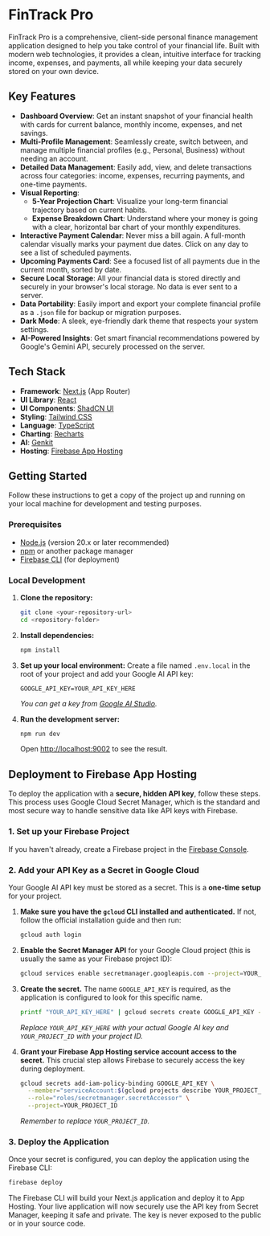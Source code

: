 # FinTrack Pro

FinTrack Pro is a comprehensive, client-side personal finance management application designed to help you take control of your financial life. Built with modern web technologies, it provides a clean, intuitive interface for tracking income, expenses, and payments, all while keeping your data securely stored on your own device.


## Key Features

- **Dashboard Overview**: Get an instant snapshot of your financial health with cards for current balance, monthly income, expenses, and net savings.
- **Multi-Profile Management**: Seamlessly create, switch between, and manage multiple financial profiles (e.g., Personal, Business) without needing an account.
- **Detailed Data Management**: Easily add, view, and delete transactions across four categories: income, expenses, recurring payments, and one-time payments.
- **Visual Reporting**:
    - **5-Year Projection Chart**: Visualize your long-term financial trajectory based on current habits.
    - **Expense Breakdown Chart**: Understand where your money is going with a clear, horizontal bar chart of your monthly expenditures.
- **Interactive Payment Calendar**: Never miss a bill again. A full-month calendar visually marks your payment due dates. Click on any day to see a list of scheduled payments.
- **Upcoming Payments Card**: See a focused list of all payments due in the current month, sorted by date.
- **Secure Local Storage**: All your financial data is stored directly and securely in your browser's local storage. No data is ever sent to a server.
- **Data Portability**: Easily import and export your complete financial profile as a `.json` file for backup or migration purposes.
- **Dark Mode**: A sleek, eye-friendly dark theme that respects your system settings.
- **AI-Powered Insights**: Get smart financial recommendations powered by Google's Gemini API, securely processed on the server.

## Tech Stack

- **Framework**: [Next.js](https://nextjs.org/) (App Router)
- **UI Library**: [React](https://reactjs.org/)
- **UI Components**: [ShadCN UI](https://ui.shadcn.com/)
- **Styling**: [Tailwind CSS](https://tailwindcss.com/)
- **Language**: [TypeScript](https://www.typescriptlang.org/)
- **Charting**: [Recharts](https://recharts.org/)
- **AI**: [Genkit](https://firebase.google.com/docs/genkit)
- **Hosting**: [Firebase App Hosting](https://firebase.google.com/docs/app-hosting)

## Getting Started

Follow these instructions to get a copy of the project up and running on your local machine for development and testing purposes.

### Prerequisites

- [Node.js](https://nodejs.org/) (version 20.x or later recommended)
- [npm](https://www.npmjs.com/) or another package manager
- [Firebase CLI](https://firebase.google.com/docs/cli) (for deployment)

### Local Development

1.  **Clone the repository:**
    ```bash
    git clone <your-repository-url>
    cd <repository-folder>
    ```

2.  **Install dependencies:**
    ```bash
    npm install
    ```

3.  **Set up your local environment:**
    Create a file named `.env.local` in the root of your project and add your Google AI API key:
    ```
    GOOGLE_API_KEY=YOUR_API_KEY_HERE
    ```
    *You can get a key from [Google AI Studio](https://aistudio.google.com/app/apikey).*

4.  **Run the development server:**
    ```bash
    npm run dev
    ```
    Open [http://localhost:9002](http://localhost:9002) to see the result.

## Deployment to Firebase App Hosting

To deploy the application with a **secure, hidden API key**, follow these steps. This process uses Google Cloud Secret Manager, which is the standard and most secure way to handle sensitive data like API keys with Firebase.

### 1. Set up your Firebase Project

If you haven't already, create a Firebase project in the [Firebase Console](https://console.firebase.google.com/).

### 2. Add your API Key as a Secret in Google Cloud

Your Google AI API key must be stored as a secret. This is a **one-time setup** for your project.

1.  **Make sure you have the `gcloud` CLI installed and authenticated.** If not, follow the official installation guide and then run:
    ```bash
    gcloud auth login
    ```

2.  **Enable the Secret Manager API** for your Google Cloud project (this is usually the same as your Firebase project ID):
    ```bash
    gcloud services enable secretmanager.googleapis.com --project=YOUR_PROJECT_ID
    ```

3.  **Create the secret.** The name `GOOGLE_API_KEY` is required, as the application is configured to look for this specific name.
    ```bash
    printf "YOUR_API_KEY_HERE" | gcloud secrets create GOOGLE_API_KEY --data-file=- --project=YOUR_PROJECT_ID
    ```
    *Replace `YOUR_API_KEY_HERE` with your actual Google AI key and `YOUR_PROJECT_ID` with your project ID.*

4.  **Grant your Firebase App Hosting service account access to the secret.** This crucial step allows Firebase to securely access the key during deployment.
    ```bash
    gcloud secrets add-iam-policy-binding GOOGLE_API_KEY \
      --member="serviceAccount:$(gcloud projects describe YOUR_PROJECT_ID --format='value(projectNumber)')-compute@developer.gserviceaccount.com" \
      --role="roles/secretmanager.secretAccessor" \
      --project=YOUR_PROJECT_ID
    ```
    *Remember to replace `YOUR_PROJECT_ID`.*

### 3. Deploy the Application

Once your secret is configured, you can deploy the application using the Firebase CLI:

```bash
firebase deploy
```

The Firebase CLI will build your Next.js application and deploy it to App Hosting. Your live application will now securely use the API key from Secret Manager, keeping it safe and private. The key is never exposed to the public or in your source code.
